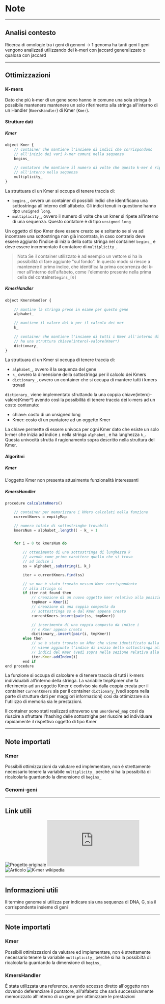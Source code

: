# Note

---


## Analisi contesto

Ricerca di omologie tra i geni di genomi -> 1 genoma ha tanti geni
I geni vengono analizzati utilizzando dei k-meri con jaccard generalizzato o qualosa con jaccard 


---

## Ottimizzazioni

### K-mers

Dato che più k-mer di un gene sono hanno in comune una sola stringa è possibile mantenere mantenere un solo riferimento alla stringa all'interno di un Handler (`KmersHandler`) di Kmer (`Kmer`).

#### Strutture dati

##### Kmer

```js
object Kmer {
    // container che mantiene l'insieme di indici che corrispondono
    // all'inizio dei vari k-mer comuni nella sequenza
    begins_
    
    // contatore che mantiene il numero di volte che questo k-mer è ripetuto
    // all'interno nella sequenza
    multiplicity_
}
```
La struttuara di un Kmer si occupa di tenere traccia di:
- `begins_`, ovvero un container di possibili indici che identificano una sottostringa all'interno dell'alfabeto. Gli indici tenuti in questione hanno tipo `unsigned long`.
- `multiplicity_`, ovvero il numero di volte che un kmer si ripete all'interno di una sequenza. Questo contatore è di tipo `unsigned long`

Un oggetto di tipo Kmer deve essere creato se e soltanto se si va ad incontrare una sottostringa non già incontrata, in caso contrario deve essere aggiunto l'indice di inizio della sotto stringa nel container `begins_` e deve essere incrementato il contatore di `multiplicity_`.



> Nota
> Se il container utilizzato è ad esempio un vettore si ha la possibilità di fare aggiunte "sul fondo". In questo modo si riesce a mantenere il primo indice, che identifica la prima occorrenza del k-mer all'interno dell'alfabeto, come l'elemento presente nella prima cella del container`begins_[0]`

##### KmerHandler

```js
object KmersHandler {
    
    // mantine la stringa prese in esame per questo gene
    alphabet_

    // mantiene il valore del k per il calcolo dei mer
    k_
    
    // container che mantiene l'insieme di tutti i Kmer all'interno di un singolo gene
    // ha una struttura chiave(intero)-valore(Kmer*) 
    dictionary_
}
```

La struttuara di un Kmer si occupa di tenere traccia di:
- `alphabet_`, ovvero il la sequenza del gene
- `k_` ovvero la dimensione della sottostringa per il calcolo dei Kmers
- `dictionary_`, ovvero un container che si occupa di mantere tutti i kmers trovati

`dictionary_` viene implementato sfruttando la una coppia chiave(intero)-valore(Kmer*) avendo così la possibilità di tenere traccia dei k-mers ad un costo contenuto:
- chiave: costo di un unsigned long
- Kmer: costo di un puntatore ad un oggetto Kmer

La chiave permette di essere univoca per ogni Kmer dato che esiste un solo k-mer che inizia ad indice `i` nella stringa `alphabet_` e ha lunghezza `k_`. Questa univocità sfrutta il ragionamento sopra descritto nella struttura del Kmer.

#### Algoritmi

##### Kmer
L'oggetto Kmer non presenta attualmente funzionalità interessanti

##### KmersHandler

```js
procedure calculateKmers()

    // container per memorizzare i kMers calcolati nella funzione
    currentKmers = empityMap

    // numero totale di sottostringhe trovabili
    kmersNum = alphabet_.length() - k_ + 1


    for i = 0 to kmersNum do

        // ottenimento di una sottostringa di lunghezza k
        // avendo come primo carattere quello che si trova
        // ad indice i
        ss = alphabet_.substring(i, k_)

        iter = currentKmers.find(ss)

        // se non è stato trovato nessun Kmer corrispondente
        // alla stringa ss
        if iter not found then
            // creazione di un nuovo oggetto kmer relativo alla posizione i
            tmpKmer = Kmer(i)
            // creazione di una coppia composta da
            // sottostringa ss e dal Kmer appena creato 
            currentKmers.insert(pair(ss, tmpKmer))

            // inserimento di una coppia composta da indice i
            // e Kmer appena creato
            dictionary_.insert(pair(i, tmpKmer))
        else then
            // se è stato trovato un kMer che viene identificato dalla sottostringa
            // viene aggiunto l'indice di inizio della sottostringa alla lista degli
            // indici del Kmer (vedi sopra nella sezione relativa alla struttura dati)
            iter.Kmer.addIndex(i)
        end if
end procedure
```
La funzione si occupa di calcolare e di tenere traccia di tutti i k-mers individuabili all'interno della stringa. La variabile tmpKpmer che fa riferimento ad un oggetto Kmer è codiviso sia dalla coppia creata per il container `currentKmers` sia per il container `dictionary_`(vedi sopra nella parte di strutture dati per maggiori informazioni) così da ottimizzare sia l'utilizzo di memoria sia le prestazioni.

Il container sono stati realizzati attraverso una `unordered_map` così da riuscire a sfruttare l'hashing delle sottostrighe per riuscire ad individuare rapidamente il rispettivo oggetto di tipo Kmer

---

## Note importati 

### Kmer
Possibili ottimizzazioni da valutare ed implementare, non è strettamente necessario tenere la variabile `multiplicity_` perché si ha la possibiltà di ricalcolarla guardando la dimensione di `begins_`


### Genomi-geni






---

## Link utili

![Progetto originale](https://github.com/InfOmics/PanDelos)
![File reader](https://github.com/vbonnici/ArcMatch/blob/main/include/FileReader.h)
![Articolo](https://bmcbioinformatics.biomedcentral.com/articles/10.1186/s12859-018-2417-6)
![K-mer wikipedia](https://en.wikipedia.org/wiki/K-mer)


---

## Informazioni utili

Il termine genome si utilizza per indicare sia una sequenza di DNA, G, sia il corrispondente insieme di geni

---

## Note importati 

### Kmer
Possibili ottimizzazioni da valutare ed implementare, non è strettamente necessario tenere la variabile `multiplicity_` perché si ha la possibiltà di ricalcolarla guardando la dimensione di `begins_`

### KmersHandler

È stata utilizzata una reference, avendo accesso diretto all'oggetto non dovendo deferenziare il puntatore, all'alfabeto che sarà successivamente memorizzato all'interno di un gene per ottimizzare le prestazioni



